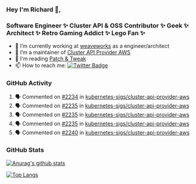 ### Hey I'm Richard 👋, 

<h3 align="left">Software Engineer ✨ Cluster API & OSS Contributor ✨ Geek ✨ Architect ✨ Retro Gaming Addict ✨ Lego Fan ✨</h3>

- 🔭 I’m currently working at [weaveworks](https://github.com/weaveworks) as a engineer/architect
- 👯 I’m a maintainer of [Cluster API Provider AWS](https://github.com/kubernetes-sigs/cluster-api-provider-aws)
- 💬 I'm reading [Patch & Tweak](https://bjooks.com/products/patch-tweak-exploring-modular-synthesis)
- 📫 How to reach me: [![Twitter Badge](https://img.shields.io/badge/-@fruit_case-00acee?style=flat&logo=Twitter&logoColor=white)](https://twitter.com/intent/follow?screen_name=fruit_case "Follow on Twitter")

### GitHub Activity 

<!--START_SECTION:activity-->
1. 🗣 Commented on [#2234](https://github.com/kubernetes-sigs/cluster-api-provider-aws/issues/2234) in [kubernetes-sigs/cluster-api-provider-aws](https://github.com/kubernetes-sigs/cluster-api-provider-aws)
2. 🗣 Commented on [#2235](https://github.com/kubernetes-sigs/cluster-api-provider-aws/issues/2235) in [kubernetes-sigs/cluster-api-provider-aws](https://github.com/kubernetes-sigs/cluster-api-provider-aws)
3. 🗣 Commented on [#2235](https://github.com/kubernetes-sigs/cluster-api-provider-aws/issues/2235) in [kubernetes-sigs/cluster-api-provider-aws](https://github.com/kubernetes-sigs/cluster-api-provider-aws)
4. 🗣 Commented on [#2235](https://github.com/kubernetes-sigs/cluster-api-provider-aws/issues/2235) in [kubernetes-sigs/cluster-api-provider-aws](https://github.com/kubernetes-sigs/cluster-api-provider-aws)
5. 🗣 Commented on [#2240](https://github.com/kubernetes-sigs/cluster-api-provider-aws/issues/2240) in [kubernetes-sigs/cluster-api-provider-aws](https://github.com/kubernetes-sigs/cluster-api-provider-aws)
<!--END_SECTION:activity-->

### GitHub Stats

[![Anurag's github stats](https://github-readme-stats.vercel.app/api?username=richardcase&count_private=true&show_icons=true)](https://github.com/anuraghazra/github-readme-stats)

[![Top Langs](https://github-readme-stats.vercel.app/api/top-langs/?username=richardcase&hide=html&layout=compact)](https://github.com/anuraghazra/github-readme-stats)
